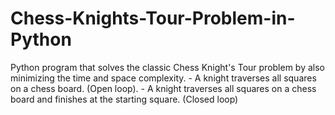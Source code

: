 # Chess-Knights-Tour-Problem-in-Python
Python program that solves the classic Chess Knight's Tour problem by also minimizing the time and space complexity. - A knight traverses all squares on a chess board. (Open loop). - A knight traverses all squares on a chess board and finishes at the starting square. (Closed loop)
